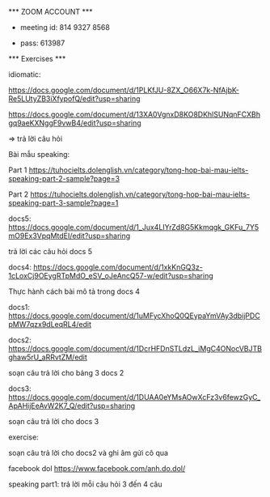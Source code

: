 *** ZOOM ACCOUNT ***

* meeting id: 814 9327 8568

* pass: 613987

*** Exercises ***

idiomatic:

https://docs.google.com/document/d/1PLKfJU-8ZX_O66X7k-NfAjbK-Re5LUtyZB3iXfypofQ/edit?usp=sharing

https://docs.google.com/document/d/13XA0VgnxD8KO8DKhlSUNqnFCXBhgq9aeKXNggF9vwB4/edit?usp=sharing

=> trả lời câu hỏi


Bài mẫu speaking:

Part 1
https://tuhocielts.dolenglish.vn/category/tong-hop-bai-mau-ielts-speaking-part-2-sample?page=3

Part 2
https://tuhocielts.dolenglish.vn/category/tong-hop-bai-mau-ielts-speaking-part-3-sample?page=1

 
 
docs5: https://docs.google.com/document/d/1_Jux4LIYrZd8G5Kkmqgk_GKFu_7Y5mO9Ex3VpqMtdEI/edit?usp=sharing

trả lời các câu hỏi docs 5

docs4: https://docs.google.com/document/d/1xkKnGQ3z-1cLoxCj9OEygRTpMdO_eSV_oJeAncQ57-w/edit?usp=sharing

Thực hành cách bài mô tả trong docs 4

docs1: 
https://docs.google.com/document/d/1uMFycXhoQ0QEypaYmVAy3dbijPDCpMW7qzx9dLeqRL4/edit

docs2:
https://docs.google.com/document/d/1DcrHFDnSTLdzL_iMgC4ONocVBJTBghaw5rU_aRRvtZM/edit

soạn câu trả lời cho bảng 3 docs 2

docs3: https://docs.google.com/document/d/1DUAA0eYMsAOwXcFz3v6fewzGyC_ApAHijEeAvW2K7_Q/edit?usp=sharing

soạn câu trả lời cho docs 3

exercise:

soạn câu trả lời cho docs2 và ghi âm gửi cô qua
 
facebook dol https://www.facebook.com/anh.do.dol/

speaking part1: trả lời mỗi câu hỏi 3 đến 4 câu
